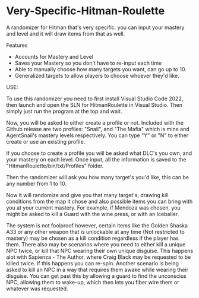 # Very-Specific-Hitman-Roulette
A randomizer for Hitman that's very specific. you can input your mastery and level and it will draw items from that as well.

Features
- Accounts for Mastery and Level 
- Saves your Mastery so you don't have to re-input each time
- Able to manually choose how many targets you want, can go up to 10.
- Generalized targets to allow players to choose whoever they'd like.

USE:

To use this randomizer you need to first install Visual Studio Code 2022, then launch and open the SLN for HitmanRoulette in Visual Studio. Then simply just run the program at the top and wait.

Now, you will be asked to either create a profile or not. Included with the Github release are two profiles: "Snail", and "The Mafia" which is mine and AgentSnail's mastery levels respectively. You can type "Y" or "N" to either create or use an existing profile.

If you choose to create a profile you will be asked what DLC's you own, and your mastery on each level. Once input, all the information is saved to the "HitmanRoulette/bin/txt/Profiles" folder.

Then the randomizer will ask you how many target's you'd like, this can be any number from 1 to 10.

Now it will randomize and give you that many target's, drawing kill conditions from the map it chose and also possible items you can bring with you at your current mastery. For example, if Mendoza was chosen, you might be asked to kill a Guard with the wine press, or with an Iceballer.

The system is not foolproof however, certain items like the Golden Shaska A33 or any other weapon that is unlockable at any time (Not restricted to mastery) may be chosen as a kill condition regardless if the player has them. There also may be scenarios where you need to either kill a unique NPC twice, or kill that NPC wearing their own unique disguise. This happens alot with Sapienza - The Author, where Craig Black may be requested to be killed twice. If this happens you can re-spin. Another scenario is being asked to kill an NPC in a way that requires them awake while wearing their disguise. You can get past this by allowing a guard to find the unconscius NPC, allowing them to wake-up, which then lets you fiber wire them or whatever was requested.
